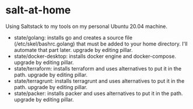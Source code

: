 # salt-at-home

Using Saltstack to my tools on my personal Ubuntu 20.04 machine.

 - state/golang: installs go and creates a source file (/etc/skel/bashrc.golang) that must be added to your home directory. I'll automate that part later. upgrade by editing pillar.
 - state/docker-desktop: installs docker engine and docker-compose. upgrade by editing pillar.
 - state/terraform: installs terraform and uses alternatives to put it in the path. upgrade by editing pillar.
 - state/terragrunt: installs terragrunt and uses alternatives to put it in the path. upgrade by editing pillar.
 - state/packer: installs packer and uses alternatives to put it in the path. upgrade by editing pillar.
